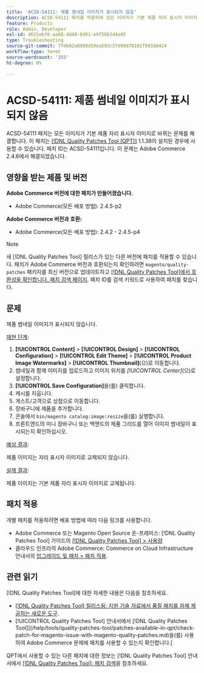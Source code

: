 ```yaml
---
title: 'ACSD-54111: 제품 썸네일 이미지가 표시되지 않음'
description: ACSD-54111 패치를 적용하여 모든 이미지가 기본 제품 자리 표시자 이미지로 바뀌는 Adobe Commerce 문제를 해결합니다.
feature: Products
role: Admin, Developer
exl-id: 4615ebf6-aa68-4d49-8d91-e9756b3d4a05
type: Troubleshooting
source-git-commit: 7fdb02a6d89d50ea593c5fd99d78101f89198424
workflow-type: tm+mt
source-wordcount: '355'
ht-degree: 0%

---
```


# ACSD-54111: 제품 썸네일 이미지가 표시되지 않음

ACSD-54111 패치는 모든 이미지가 기본 제품 자리 표시자 이미지로 바뀌는 문제를 해결합니다. 이 패치는 [[!DNL Quality Patches Tool (QPT)]](https://experienceleague.adobe.com/en/docs/commerce-operations/tools/quality-patches-tool/quality-patches-tool-to-self-serve-quality-patches) 1.1.38이 설치된 경우에 사용할 수 있습니다. 패치 ID는 ACSD-54111입니다. 이 문제는 Adobe Commerce 2.4.6에서 해결되었습니다.

## 영향을 받는 제품 및 버전

**Adobe Commerce 버전에 대한 패치가 만들어졌습니다.**

* Adobe Commerce(모든 배포 방법): 2.4.5-p2

**Adobe Commerce 버전과 호환:**

* Adobe Commerce(모든 배포 방법): 2.4.2 - 2.4.5-p4

>[!NOTE]
>
>새 [!DNL Quality Patches Tool] 릴리스가 있는 다른 버전에 패치를 적용할 수 있습니다. 패치가 Adobe Commerce 버전과 호환되는지 확인하려면 `magento/quality-patches` 패키지를 최신 버전으로 업데이트하고 [[!DNL Quality Patches Tool]에서 호환성을 확인합니다. 패치 검색 페이지](https://experienceleague.adobe.com/tools/commerce-quality-patches/index.html). 패치 ID를 검색 키워드로 사용하여 패치를 찾습니다.

## 문제

제품 썸네일 이미지가 표시되지 않습니다.

<u>재현 단계</u>:

1. **[!UICONTROL Content]** > **[!UICONTROL Design]** > **[!UICONTROL Configuration]** > **[!UICONTROL Edit Theme]** > **[!UICONTROL Product Image Watermarks]** > **[!UICONTROL Thumbnail]**(으)로 이동합니다.
1. 썸네일과 함께 이미지를 업로드하고 이미지 위치를 *[!UICONTROL Center]*(으)로 설정합니다.
1. **[!UICONTROL Save Configuration]**&#x200B;을(를) 클릭합니다.
1. 캐시를 지웁니다.
1. 게스트/고객으로 상점으로 이동합니다.
1. 장바구니에 제품을 추가합니다.
1. 콘솔에서 `bin/magento catalog:image:resize`을(를) 실행합니다.
1. 프론트엔드의 미니 장바구니 또는 백엔드의 제품 그리드를 열어 이미지 썸네일이 표시되는지 확인하십시오.

<u>예상 결과</u>:

제품 이미지는 자리 표시자 이미지로 교체되지 않습니다.

<u>실제 결과</u>:

제품 이미지는 기본 제품 자리 표시자 이미지로 교체됩니다.

## 패치 적용

개별 패치를 적용하려면 배포 방법에 따라 다음 링크를 사용합니다.

* Adobe Commerce 또는 Magento Open Source 온-프레미스: [!DNL Quality Patches Tool] 가이드의 [[!DNL Quality Patches Tool] > 사용량](/help/tools/quality-patches-tool/usage.md)
* 클라우드 인프라의 Adobe Commerce: Commerce on Cloud Infrastructure 안내서의 [업그레이드 및 패치 > 패치 적용](https://experienceleague.adobe.com/docs/commerce-cloud-service/user-guide/develop/upgrade/apply-patches.html).

## 관련 읽기

[!DNL Quality Patches Tool]에 대한 자세한 내용은 다음을 참조하세요.

* [[!DNL Quality Patches Tool] 릴리스됨: 지원 기술 자료에서 품질 패치를 자체 제공하는 새로운 도구](https://experienceleague.adobe.com/en/docs/commerce-operations/tools/quality-patches-tool/quality-patches-tool-to-self-serve-quality-patches).
* [!UICONTROL Quality Patches Tool] 안내서에서  [!DNL Quality Patches Tool]](/help/tools/quality-patches-tool/patches-available-in-qpt/check-patch-for-magento-issue-with-magento-quality-patches.md)을(를) 사용하여 Adobe Commerce 문제에 패치를 사용할 수 있는지 확인합니다.[


QPT에서 사용할 수 있는 다른 패치에 대한 정보는 [!DNL Quality Patches Tool] 안내서에서 [[!DNL Quality Patches Tool]: 패치 검색](https://experienceleague.adobe.com/tools/commerce-quality-patches/index.html)을 참조하세요.
